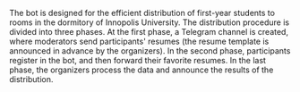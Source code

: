 The bot is designed for the efficient distribution of first-year students to
rooms in the dormitory of Innopolis University. The distribution procedure is
divided into three phases. At the first phase, a Telegram channel is created,
where moderators send participants' resumes (the resume template is announced in
advance by the organizers). In the second phase, participants register in the
bot, and then forward their favorite resumes. In the last phase, the organizers
process the data and announce the results of the distribution.
